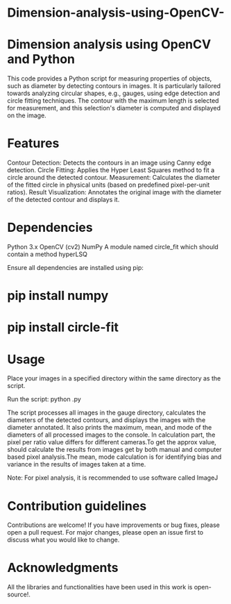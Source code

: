 # Dimension-analysis-using-OpenCV-
# Dimension analysis using OpenCV and Python
This code provides a Python script for measuring properties of objects, such as diameter by detecting contours in images. It is particularly tailored towards analyzing circular shapes, e.g., gauges, using edge detection and circle fitting techniques. The contour with the maximum length is selected for measurement, and this selection's diameter is computed and displayed on the image.

# Features
Contour Detection: Detects the contours in an image using Canny edge detection.
Circle Fitting: Applies the Hyper Least Squares method to fit a circle around the detected contour.
Measurement: Calculates the diameter of the fitted circle in physical units (based on predefined pixel-per-unit ratios).
Result Visualization: Annotates the original image with the diameter of the detected contour and displays it.

# Dependencies
Python 3.x
OpenCV (cv2)
NumPy
A module named circle_fit which should contain a method hyperLSQ

Ensure all dependencies are installed using pip:
# pip install numpy
# pip install circle-fit

# Usage 
Place your images in a specified directory within the same directory as the script.

  Run the script:
  python <filename>.py

The script processes all images in the gauge directory, calculates the diameters of the detected contours, and displays the images with the diameter annotated. It also prints the maximum, mean, and mode of the diameters of all processed images to the console.
In calculation part, the pixel per ratio value differs for different cameras.To get the approx value, should calculate the results from images get by both manual and computer based pixel analysis.The mean, mode calculation is for identifying bias and variance in the results of images taken at a time.

Note: For pixel analysis, it is recommended to use software called ImageJ 
# Contribution guidelines
Contributions are welcome! If you have improvements or bug fixes, please open a pull request. For major changes, please open an issue first to discuss what you would like to change.

# Acknowledgments 
All the libraries and functionalities have been used in this work is open-source!. 
